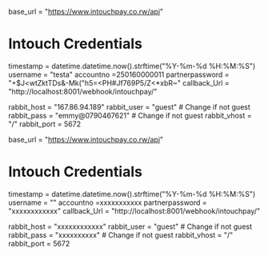 base_url = "https://www.intouchpay.co.rw/api"

# Intouch Credentials
timestamp = datetime.datetime.now().strftime("%Y-%m-%d %H:%M:%S") 
username = "testa"
accountno =250160000011
partnerpassword = "+$J<wtZktTDs&-Mk(\"h5=<PH#Jf769P5/Z<*xbR~"
callback_Url = "http://localhost:8001/webhook/intouchpay/"

rabbit_host = "167.86.94.189"
rabbit_user = "guest"     # Change if not guest
rabbit_pass = "emmy@0790467621"     # Change if not guest
rabbit_vhost = "/"
rabbit_port = 5672     




base_url = "https://www.intouchpay.co.rw/api"

# Intouch Credentials
timestamp = datetime.datetime.now().strftime("%Y-%m-%d %H:%M:%S") 
username = ""
accountno =xxxxxxxxxxx
partnerpassword = "xxxxxxxxxxxx"
callback_Url = "http://localhost:8001/webhook/intouchpay/"

rabbit_host = "xxxxxxxxxxxx"
rabbit_user = "guest"     # Change if not guest
rabbit_pass = "xxxxxxxxxx"     # Change if not guest
rabbit_vhost = "/"
rabbit_port = 5672     